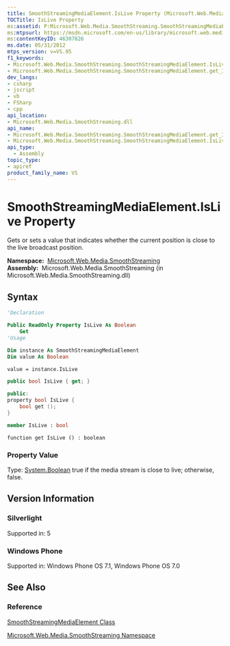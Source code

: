 ```yaml
---
title: SmoothStreamingMediaElement.IsLive Property (Microsoft.Web.Media.SmoothStreaming)
TOCTitle: IsLive Property
ms:assetid: P:Microsoft.Web.Media.SmoothStreaming.SmoothStreamingMediaElement.IsLive
ms:mtpsurl: https://msdn.microsoft.com/en-us/library/microsoft.web.media.smoothstreaming.smoothstreamingmediaelement.islive(v=VS.95)
ms:contentKeyID: 46307826
ms.date: 05/31/2012
mtps_version: v=VS.95
f1_keywords:
- Microsoft.Web.Media.SmoothStreaming.SmoothStreamingMediaElement.IsLive
- Microsoft.Web.Media.SmoothStreaming.SmoothStreamingMediaElement.get_IsLive
dev_langs:
- csharp
- jscript
- vb
- FSharp
- cpp
api_location:
- Microsoft.Web.Media.SmoothStreaming.dll
api_name:
- Microsoft.Web.Media.SmoothStreaming.SmoothStreamingMediaElement.get_IsLive
- Microsoft.Web.Media.SmoothStreaming.SmoothStreamingMediaElement.IsLive
api_type:
  - Assembly
topic_type:
- apiref
product_family_name: VS
---
```


# SmoothStreamingMediaElement.IsLive Property

Gets or sets a value that indicates whether the current position is close to the live broadcast position.

**Namespace:**  [Microsoft.Web.Media.SmoothStreaming](microsoft-web-media-smoothstreaming-namespace_1.md)  
**Assembly:**  Microsoft.Web.Media.SmoothStreaming (in Microsoft.Web.Media.SmoothStreaming.dll)

## Syntax

```vb
'Declaration

Public ReadOnly Property IsLive As Boolean
    Get
'Usage

Dim instance As SmoothStreamingMediaElement
Dim value As Boolean

value = instance.IsLive
```

```csharp
public bool IsLive { get; }
```

```cpp
public:
property bool IsLive {
    bool get ();
}
```

``` fsharp
member IsLive : bool
```

```jscript
function get IsLive () : boolean
```

### Property Value

Type: [System.Boolean](https://msdn.microsoft.com/library/a28wyd50\(v=vs.95\))  
true if the media stream is close to live; otherwise, false.

## Version Information

### Silverlight

Supported in: 5  

### Windows Phone

Supported in: Windows Phone OS 7.1, Windows Phone OS 7.0  

## See Also

### Reference

[SmoothStreamingMediaElement Class](smoothstreamingmediaelement-class-microsoft-web-media-smoothstreaming_1.md)

[Microsoft.Web.Media.SmoothStreaming Namespace](microsoft-web-media-smoothstreaming-namespace_1.md)

